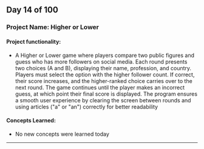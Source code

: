 ## Day 14 of 100

### Project Name: Higher or Lower

#### **Project functionality:**
- A Higher or Lower game where players compare two public figures and guess who has more followers on social media. Each round presents two choices (A and B), displaying their name, profession, and country. Players must select the option with the higher follower count. If correct, their score increases, and the higher-ranked choice carries over to the next round. The game continues until the player makes an incorrect guess, at which point their final score is displayed. The program ensures a smooth user experience by clearing the screen between rounds and using articles ("a" or "an") correctly for better readability

#### **Concepts Learned:**
- No new concepts were learned today
------------